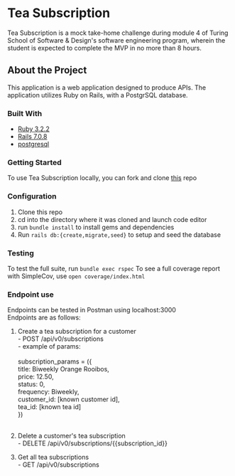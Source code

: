 # Tea Subscription

Tea Subscription is a mock take-home challenge during module 4 of Turing School of Software & Design's software engineering program, wherein the student is expected to complete the MVP in no more than 8 hours.

## About the Project
This application is a web application designed to produce APIs. The application utilizes Ruby on Rails, with a PostgrSQL database.

### Built With
- [Ruby 3.2.2](https://github.com/ruby/ruby)
- [Rails 7.0.8](https://github.com/rails/rails)
- [postgresql](https://github.com/postgres/postgres)

### Getting Started
To use Tea Subscription locally, you can fork and clone [this](https://github.com/dani-wilson/tea_subscription) repo

### Configuration
1. Clone this repo
2. cd into the directory where it was cloned and launch code editor
3. run `bundle install` to install gems and dependencies
4. Run `rails db:{create,migrate,seed}` to setup and seed the database

  ### Testing
  To test the full suite, run `bundle exec rspec`
  To see a full coverage report with SimpleCov, use `open coverage/index.html`

  ### Endpoint use
  Endpoints can be tested in Postman using localhost:3000<br>
  Endpoints are as follows:
  1. Create a tea subscription for a customer<br>
    - POST /api/v0/subscriptions<br>
    - example of params:<br><br>
     subscription_params = ({<br>
        title: Biweekly Orange Rooibos,<br>
        price: 12.50,<br>
        status: 0,<br>
        frequency: Biweekly,<br>
        customer_id: [known customer id],<br>
        tea_id: [known tea id]<br>
      })<br><br>
    

  2. Delete a customer's tea subscription<br>
    - DELETE /api/v0/subscriptions/{{subscription_id}}</br>
    
  3. Get all tea subscriptions<br>
    - GET /api/v0/subscriptions

